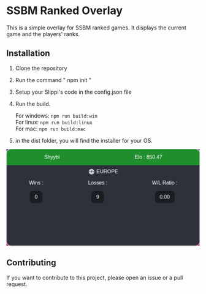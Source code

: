 # SSBM Ranked Overlay

This is a simple overlay for SSBM ranked games. It displays the current game and the players' ranks.

## Installation

1. Clone the repository
2. Run the command " npm init "
3. Setup your Slippi's code in the config.json file
4. Run the build.

    For windows: `npm run build:win`    
    For linux: `npm run build:linux`    
    For mac: `npm run build:mac`    

5. in the dist folder, you will find the installer for your OS.

<img src="./doc/image.png">

## Contributing

If you want to contribute to this project, please open an issue or a pull request.

